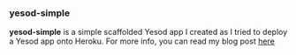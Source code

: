 ### yesod-simple

**yesod-simple** is a simple scaffolded Yesod app I created as I tried to deploy a Yesod app onto Heroku. For more info, you can read my blog post [here](http://lwheng.github.io/blog/2015/01/04/deploying-yesod-to-heroku-no-postgresql/)

